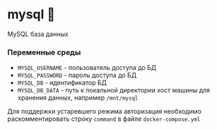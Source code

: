 # mysql 🐬 

MySQL база данных


### Переменные среды

- `MYSQL_USERNAME` - пользователь доступа до БД
- `MYSQL_PASSWORD` - пароль доступа до БД
- `MYSQL_DB` - идентификатор БД
- `MYSQL_DB_DATA` - путь к локальной директории хост машины для хранения данных, например `/mnt/mysql`

Для поддержки устаревшего режима авторизация необходимо раскомментировать строку `command` в файле `docker-compose.yml`